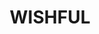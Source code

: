 ---
# Project's title
title: "WISHFUL"

# Featured image used for thumbnail and banner at detail page
featured_image: "wishful_logo.png"

# Short summary of the project
summary: "The WiSHFUL project (Wireless Software and Hardware platforms for Flexible and Unified radio and network controL) will reduce the threshold for experimentation in view of wireless innovation creation and by increasing the realism of experimentation. The WiSHFUL project is funded by the European Commission’s Horizon 2020 Programme under grant agreement n645274. The project started on January 1st 2015 and will last for 36 months.

Our role: Open call extension of the WiSHFUL project with addition of LOG-a-TEC testbed 5G capillary capabilities and adaptation of WiSHFUL universal programming interfaces for the use in the LOG-a-TEC testbed."

# When project started and ended
date_start: "2017-01-01T00:00:00Z"
date_end: "2017-12-31T00:00:00Z"

# Project_url
project_url: "http://www.wishful-project.eu"

# Tags/Categories
tags:
- testbed
---